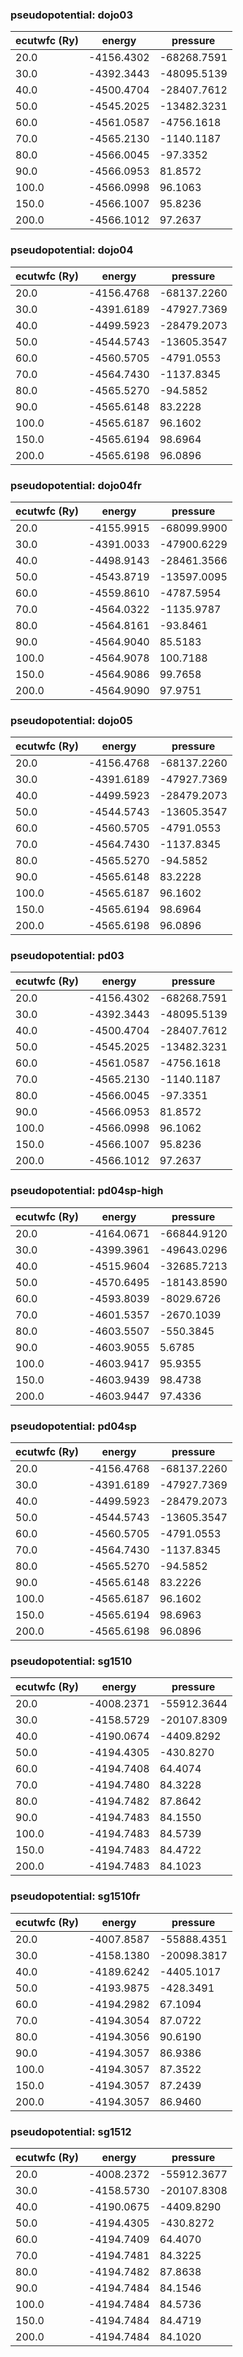 ### pseudopotential: dojo03
| ecutwfc (Ry) | energy | pressure | 
| --- | --- | --- | 
| 20.0 | -4156.4302| -68268.7591|
| 30.0 | -4392.3443| -48095.5139|
| 40.0 | -4500.4704| -28407.7612|
| 50.0 | -4545.2025| -13482.3231|
| 60.0 | -4561.0587| -4756.1618|
| 70.0 | -4565.2130| -1140.1187|
| 80.0 | -4566.0045| -97.3352|
| 90.0 | -4566.0953| 81.8572|
| 100.0 | -4566.0998| 96.1063|
| 150.0 | -4566.1007| 95.8236|
| 200.0 | -4566.1012| 97.2637|

### pseudopotential: dojo04
| ecutwfc (Ry) | energy | pressure | 
| --- | --- | --- | 
| 20.0 | -4156.4768| -68137.2260|
| 30.0 | -4391.6189| -47927.7369|
| 40.0 | -4499.5923| -28479.2073|
| 50.0 | -4544.5743| -13605.3547|
| 60.0 | -4560.5705| -4791.0553|
| 70.0 | -4564.7430| -1137.8345|
| 80.0 | -4565.5270| -94.5852|
| 90.0 | -4565.6148| 83.2228|
| 100.0 | -4565.6187| 96.1602|
| 150.0 | -4565.6194| 98.6964|
| 200.0 | -4565.6198| 96.0896|

### pseudopotential: dojo04fr
| ecutwfc (Ry) | energy | pressure | 
| --- | --- | --- | 
| 20.0 | -4155.9915| -68099.9900|
| 30.0 | -4391.0033| -47900.6229|
| 40.0 | -4498.9143| -28461.3566|
| 50.0 | -4543.8719| -13597.0095|
| 60.0 | -4559.8610| -4787.5954|
| 70.0 | -4564.0322| -1135.9787|
| 80.0 | -4564.8161| -93.8461|
| 90.0 | -4564.9040| 85.5183|
| 100.0 | -4564.9078| 100.7188|
| 150.0 | -4564.9086| 99.7658|
| 200.0 | -4564.9090| 97.9751|

### pseudopotential: dojo05
| ecutwfc (Ry) | energy | pressure | 
| --- | --- | --- | 
| 20.0 | -4156.4768| -68137.2260|
| 30.0 | -4391.6189| -47927.7369|
| 40.0 | -4499.5923| -28479.2073|
| 50.0 | -4544.5743| -13605.3547|
| 60.0 | -4560.5705| -4791.0553|
| 70.0 | -4564.7430| -1137.8345|
| 80.0 | -4565.5270| -94.5852|
| 90.0 | -4565.6148| 83.2228|
| 100.0 | -4565.6187| 96.1602|
| 150.0 | -4565.6194| 98.6964|
| 200.0 | -4565.6198| 96.0896|

### pseudopotential: pd03
| ecutwfc (Ry) | energy | pressure | 
| --- | --- | --- | 
| 20.0 | -4156.4302| -68268.7591|
| 30.0 | -4392.3443| -48095.5139|
| 40.0 | -4500.4704| -28407.7612|
| 50.0 | -4545.2025| -13482.3231|
| 60.0 | -4561.0587| -4756.1618|
| 70.0 | -4565.2130| -1140.1187|
| 80.0 | -4566.0045| -97.3351|
| 90.0 | -4566.0953| 81.8572|
| 100.0 | -4566.0998| 96.1062|
| 150.0 | -4566.1007| 95.8236|
| 200.0 | -4566.1012| 97.2637|

### pseudopotential: pd04sp-high
| ecutwfc (Ry) | energy | pressure | 
| --- | --- | --- | 
| 20.0 | -4164.0671| -66844.9120|
| 30.0 | -4399.3961| -49643.0296|
| 40.0 | -4515.9604| -32685.7213|
| 50.0 | -4570.6495| -18143.8590|
| 60.0 | -4593.8039| -8029.6726|
| 70.0 | -4601.5357| -2670.1039|
| 80.0 | -4603.5507| -550.3845|
| 90.0 | -4603.9055| 5.6785|
| 100.0 | -4603.9417| 95.9355|
| 150.0 | -4603.9439| 98.4738|
| 200.0 | -4603.9447| 97.4336|

### pseudopotential: pd04sp
| ecutwfc (Ry) | energy | pressure | 
| --- | --- | --- | 
| 20.0 | -4156.4768| -68137.2260|
| 30.0 | -4391.6189| -47927.7369|
| 40.0 | -4499.5923| -28479.2073|
| 50.0 | -4544.5743| -13605.3547|
| 60.0 | -4560.5705| -4791.0553|
| 70.0 | -4564.7430| -1137.8345|
| 80.0 | -4565.5270| -94.5852|
| 90.0 | -4565.6148| 83.2226|
| 100.0 | -4565.6187| 96.1602|
| 150.0 | -4565.6194| 98.6963|
| 200.0 | -4565.6198| 96.0896|

### pseudopotential: sg1510
| ecutwfc (Ry) | energy | pressure | 
| --- | --- | --- | 
| 20.0 | -4008.2371| -55912.3644|
| 30.0 | -4158.5729| -20107.8309|
| 40.0 | -4190.0674| -4409.8292|
| 50.0 | -4194.4305| -430.8270|
| 60.0 | -4194.7408| 64.4074|
| 70.0 | -4194.7480| 84.3228|
| 80.0 | -4194.7482| 87.8642|
| 90.0 | -4194.7483| 84.1550|
| 100.0 | -4194.7483| 84.5739|
| 150.0 | -4194.7483| 84.4722|
| 200.0 | -4194.7483| 84.1023|

### pseudopotential: sg1510fr
| ecutwfc (Ry) | energy | pressure | 
| --- | --- | --- | 
| 20.0 | -4007.8587| -55888.4351|
| 30.0 | -4158.1380| -20098.3817|
| 40.0 | -4189.6242| -4405.1017|
| 50.0 | -4193.9875| -428.3491|
| 60.0 | -4194.2982| 67.1094|
| 70.0 | -4194.3054| 87.0722|
| 80.0 | -4194.3056| 90.6190|
| 90.0 | -4194.3057| 86.9386|
| 100.0 | -4194.3057| 87.3522|
| 150.0 | -4194.3057| 87.2439|
| 200.0 | -4194.3057| 86.9460|

### pseudopotential: sg1512
| ecutwfc (Ry) | energy | pressure | 
| --- | --- | --- | 
| 20.0 | -4008.2372| -55912.3677|
| 30.0 | -4158.5730| -20107.8308|
| 40.0 | -4190.0675| -4409.8290|
| 50.0 | -4194.4305| -430.8272|
| 60.0 | -4194.7409| 64.4070|
| 70.0 | -4194.7481| 84.3225|
| 80.0 | -4194.7482| 87.8638|
| 90.0 | -4194.7484| 84.1546|
| 100.0 | -4194.7484| 84.5736|
| 150.0 | -4194.7484| 84.4719|
| 200.0 | -4194.7484| 84.1020|

